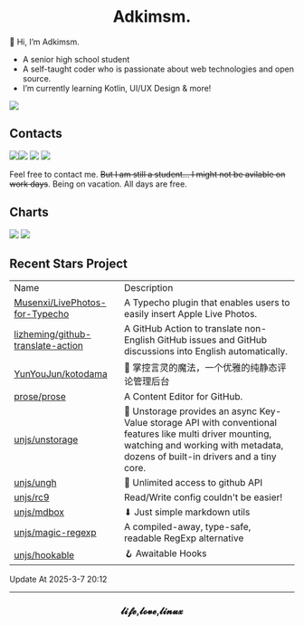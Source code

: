 <h1 align="center">Adkimsm.</h1>

👋 Hi, I’m Adkimsm.

- A senior high school student
- A self-taught coder who is passionate about web technologies and open source.
- I’m currently learning Kotlin, UI/UX Design & more!

![](https://visitor-badge.glitch.me/badge?page_id=adkimsm)

## Contacts

<a href="mailto:adkinsm9277@gmail.com"><img src="https://img.shields.io/badge/Gmail-D14836?style=for-the-badge&logo=gmail&logoColor=white" /></a><a href="https://t.me/adkimsm"><img src="https://img.shields.io/badge/Telegram-2CA5E0?style=for-the-badge&logo=telegram&logoColor=white" /></a> <a href="https://wpa.qq.com/msgrd?v=3&uin=3020035335&site=qq&menu=yes"><img src="https://img.shields.io/badge/Tencent%23QQ-%2312B7F5?style=for-the-badge&logo=tencentqq&logoColor=white" /></a> <a href="https://twitter.com/adkimsm"><img src="https://img.shields.io/badge/Twitter-%231DA1F2.svg?style=for-the-badge&logo=Twitter&logoColor=white" /></a>

Feel free to contact me. ~~But I am still a student... I might not be avilable on work days~~. Being on vacation. All days are free.

<div align="left">

<h2>Charts</h2>

<img src="https://github-readme-stats.vercel.app/api?username=adkimsm&show_icons=true&count_private=true&hide=prs&theme=default_repocard" />

<img src="https://github-readme-stats.vercel.app/api/top-langs/?username=adkimsm&layout=compact" />

</div>

<div>

<h2>Recent Stars Project</h2>

<table>
  <tr>
    <td>Name</td>
    <td>Description</td>
  </tr>
  
  <tr>
    <td><a href=https://github.com/Musenxi/LivePhotos-for-Typecho>Musenxi/LivePhotos-for-Typecho</a></td>
    <td>A Typecho plugin that enables users to easily insert Apple Live Photos.</td>
  </tr>
  <tr>
    <td><a href=https://github.com/lizheming/github-translate-action>lizheming/github-translate-action</a></td>
    <td>A GitHub Action to translate non-English GitHub issues and GitHub discussions into English automatically.</td>
  </tr>
  <tr>
    <td><a href=https://github.com/YunYouJun/kotodama>YunYouJun/kotodama</a></td>
    <td>💬 掌控言灵的魔法，一个优雅的纯静态评论管理后台</td>
  </tr>
  <tr>
    <td><a href=https://github.com/prose/prose>prose/prose</a></td>
    <td>A Content Editor for GitHub.</td>
  </tr>
  <tr>
    <td><a href=https://github.com/unjs/unstorage>unjs/unstorage</a></td>
    <td> 💾 Unstorage provides an async Key-Value storage API with conventional features like multi driver mounting, watching and working with metadata, dozens of built-in drivers and a tiny core.</td>
  </tr>
  <tr>
    <td><a href=https://github.com/unjs/ungh>unjs/ungh</a></td>
    <td>🐙 Unlimited access to github API</td>
  </tr>
  <tr>
    <td><a href=https://github.com/unjs/rc9>unjs/rc9</a></td>
    <td>Read/Write config couldn't be easier!</td>
  </tr>
  <tr>
    <td><a href=https://github.com/unjs/mdbox>unjs/mdbox</a></td>
    <td>⬇ Just simple markdown utils</td>
  </tr>
  <tr>
    <td><a href=https://github.com/unjs/magic-regexp>unjs/magic-regexp</a></td>
    <td>A compiled-away, type-safe, readable RegExp alternative</td>
  </tr>
  <tr>
    <td><a href=https://github.com/unjs/hookable>unjs/hookable</a></td>
    <td>🪝 Awaitable Hooks</td>
  </tr>
</table>

</div>

Update At 2025-3-7    20:12

---

<h3 align="center">𝓵𝓲𝓯𝓮,𝓵𝓸𝓿𝓮,𝓵𝓲𝓷𝓾𝔁</h3>
